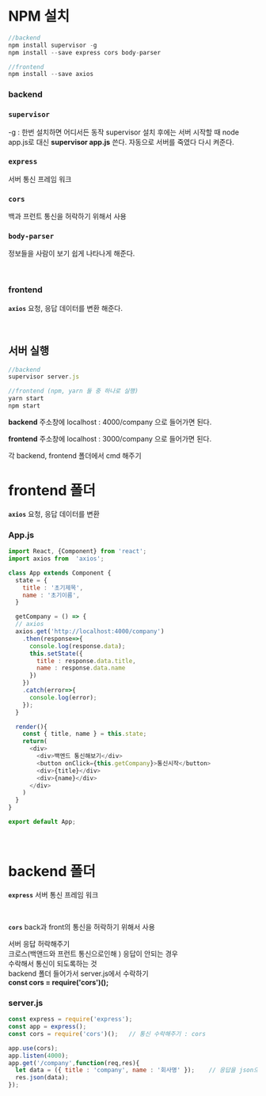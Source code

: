 # NPM 설치

```javascript
//backend
npm install supervisor -g
npm install --save express cors body-parser

//frontend
npm install --save axios
```

### backend

### **`supervisor`**

-g : 한번 설치하면 어디서든 동작
supervisor 설치 후에는
서버 시작할 때 node app.js로 대신 **supervisor app.js** 쓴다.
자동으로 서버를 죽였다 다시 켜준다.

### **`express`**
서버 통신 프레임 워크

### **`cors`**  
백과 프런트 통신을 허락하기 위해서 사용

### **`body-parser`**
정보들을 사람이 보기 쉽게 나타나게 해준다.

<br/>

### frontend

**`axios`**
요청, 응답 데이터를 변환 해준다.

<br/>

## 서버 실행

```javascript
//backend
supervisor server.js

//frontend (npm, yarn 둘 중 하나로 실행)
yarn start
npm start
```

**backend**
주소창에 localhost : 4000/company 으로 들어가면 된다.

**frontend**
주소창에 localhost : 3000/company 으로 들어가면 된다.

각 backend, frontend 폴더에서 cmd 해주기

# frontend 폴더

**`axios`** 요청, 응답 데이터를 변환

### App.js

```javascript
import React, {Component} from 'react';
import axios from  'axios';

class App extends Component {
  state = {
    title : '초기제목',
    name : '초기이름',
  }

  getCompany = () => {
  // axios
  axios.get('http://localhost:4000/company')
    .then(response=>{
      console.log(response.data);
      this.setState({
        title : response.data.title,
        name : response.data.name
      })
    })
    .catch(error=>{
      console.log(error);
    });
  }

  render(){
    const { title, name } = this.state;
    return(
      <div>
        <div>백엔드 통신해보기</div>
        <button onClick={this.getCompany}>통신시작</button>
        <div>{title}</div>
        <div>{name}</div>
      </div>
    )
  }
}

export default App;
```

<br/>

# backend 폴더
**`express`** 서버 통신 프레임 워크

<br/>

**`cors`** back과 front의 통신을 허락하기 위해서 사용

서버 응답 허락해주기			
크로스(백앤드와 프런트 통신으로인해 ) 응답이 안되는 경우			
수락해서 통신이 되도록하는 것			
backend 폴더 들어가서 server.js에서 수락하기			
**const cors = require('cors')();**



### server.js

```javascript
const express = require('express');
const app = express();
const cors = require('cors')();   // 통신 수락해주기 : cors

app.use(cors);
app.listen(4000);
app.get('/company',function(req,res){
  let data = ({ title : 'company', name : '회사명' });    // 응답을 json으로
  res.json(data);
});
```

